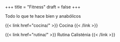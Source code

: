 +++
title = "Fitness"
draft = false
+++

Todo lo que te hace bien y anabólicos

{{< link href="cocina/" >}}
Cocina
{{< /link >}}

{{< link href="rutina/" >}}
Rutina Calisténia
{{< /link >}}
